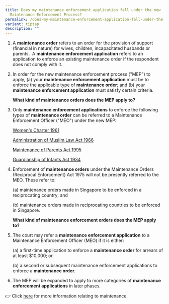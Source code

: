 ```yaml
---
title: Does my maintenance enforcement application fall under the new
  Maintenance Enforcement Process?
permalink: /does-my-maintenance-enforcement-application-fall-under-the-new-maintenance-enforcement-process/
variant: tiptap
description: ""
---
```

<ol data-tight="true" class="tight">
<li>
<p>A <strong>maintenance order</strong> refers to an order for the provision
of support (financial in nature) for wives, children, incapacitated husbands
or parents. &nbsp;A <strong>maintenance enforcement application</strong> refers
to an application to enforce an existing maintenance order if the respondent
does not comply with it.</p>
<p></p>
</li>
<li>
<p>In order for the new maintenance enforcement process ("MEP") to apply,
(a) your <strong>maintenance enforcement application</strong> must be to
enforce the applicable type of <strong>maintenance order</strong>; <u>and</u> (b)
your <strong>maintenance enforcement application</strong> must satisfy certain
criteria.</p>
<p></p>
<p><strong>What kind of maintenance orders does the MEP apply to?</strong>
</p>
<p></p>
</li>
<li>
<p>Only <strong>maintenance enforcement applications</strong> to enforce the
following types of <strong>maintenance order</strong> can be referred to
a Maintenance Enforcement Officer ("MEO") under the new MEP:</p>
<p></p>
<p><a href="/women-s-charter-1961/" rel="noopener noreferrer nofollow" target="_blank">Women's Charter 1961</a>
</p>
<p></p>
<p><a href="/administration-of-muslim-law-act-1966/" rel="noopener noreferrer nofollow" target="_blank">Administration of Muslim Law Act 1966</a>
</p>
<p></p>
<p><a href="/maintenance-of-parents-act-1995/" rel="noopener noreferrer nofollow" target="_blank">Maintenance of Parents Act 1995</a>
</p>
<p></p>
<p><a href="/guardianship-of-infants-act-1934/" rel="noopener noreferrer nofollow" target="_blank">Guardianship of Infants Act 1934</a>
</p>
<p></p>
</li>
<li>
<p>Enforcement of <strong>maintenance orders</strong> under the Maintenance
Orders (Reciprocal Enforcement) Act 1975 will not be presently referred
to the MEO. These refer to:</p>
<p></p>
<p>(a) maintenance orders made in Singapore to be enforced in a reciprocating
country; and</p>
<p></p>
<p>(b) maintenance orders made in reciprocating countries to be enforced
in Singapore.</p>
<p></p>
<p><strong>What kind of maintenance enforcement orders does the MEP apply to?</strong>
</p>
<p></p>
</li>
<li>
<p>The court may refer a <strong>maintenance enforcement application</strong> to
a Maintenance Enforcement Officer (MEO) if it is either:</p>
<p></p>
<p>(a) a first-time application to enforce a <strong>maintenance order</strong> for
arrears of at least $10,000; or</p>
<p></p>
<p>(b) a second or subsequent maintenance enforcement applications to enforce
a <strong>maintenance order</strong>.</p>
<p></p>
</li>
<li>
<p>The MEP will be expanded to apply to more categories of <strong>maintenance enforcement applications</strong> in
later phases.</p>
</li>
</ol>
<p></p>
<p>👉 Click&nbsp;<a href="https://www.judiciary.gov.sg/family/maintenance" rel="noopener noreferrer nofollow" target="_blank">here</a>&nbsp;for
more information relating to maintenance.</p>
<p></p>
